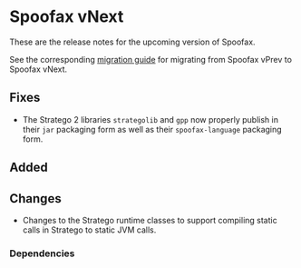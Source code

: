 # Spoofax vNext

These are the release notes for the upcoming version of Spoofax.

See the corresponding [migration guide](../migrate/vnext.md) for migrating from Spoofax vPrev to Spoofax vNext.

## Fixes

- The Stratego 2 libraries `strategolib` and `gpp` now properly publish in their `jar` packaging form as well as their `spoofax-language` packaging form. 

## Added

## Changes

- Changes to the Stratego runtime classes to support compiling static calls in Stratego to static JVM calls.

### Dependencies

<!-- {% from 'downloads.md' import downloads with context %}
{{ downloads('2.5.21') }} -->
